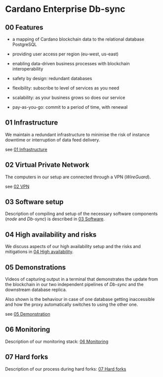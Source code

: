 # Cardano Enterprise Db-sync

## 00 Features

* a mapping of Cardano blockchain data to the relational database PostgreSQL

* providing user access per region (eu-west, us-east)

* enabling data-driven business processes with blockchain interoperability

* safety by design: redundant databases

* flexibility: subscribe to level of services as you need

* scalability: as your business grows so does our service

* pay-as-you-go: commit to a period of time, with renewal


## 01 Infrastructure

We maintain a redundant infrastructure to minimise the risk of instance downtime or interruption of data feed delivery.

see [01 Infrastructure](01_Infrastructure.md)


## 02 Virtual Private Network

The computers in our setup are connected through a VPN (_WireGuard_).

see [02 VPN](02_VPN.md)


## 03 Software setup

Description of compiling and setup of the necessary software components (_node_ and _Db-sync_) is described in [03 Software](03_Software.md).


## 04 High availability and risks

We discuss aspects of our high availability setup and the risks and mitigations in [04 High availability](04_High_availability.md).


## 05 Demonstrations

Videos of capturing output in a terminal that demonstrates the update from the blockchain in our two independent pipelines of _Db-sync_ and the downstream database replica.

Also shown is the behaviour in case of one database getting inaccessible and how the proxy automatically switches to using the other one.

see [05 Demonstration](05_Demonstration_M1.md)

## 06 Monitoring

Description of our monitoring stack: [06 Monitoring](06_Monitoring.md)

## 07 Hard forks

Description of our process during hard forks: [07 Hard forks](07_Hard_forks.md)
